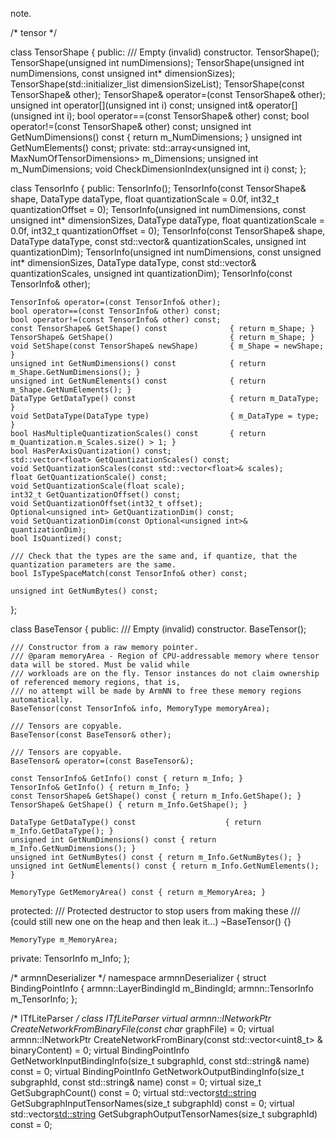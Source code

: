 note.

/* tensor */

class TensorShape
{
public:
    /// Empty (invalid) constructor.
    TensorShape();
    TensorShape(unsigned int numDimensions);
    TensorShape(unsigned int numDimensions, const unsigned int* dimensionSizes);
    TensorShape(std::initializer_list<unsigned int> dimensionSizeList);
    TensorShape(const TensorShape& other);
    TensorShape& operator=(const TensorShape& other);
    unsigned int operator[](unsigned int i) const;
    unsigned int& operator[](unsigned int i);
    bool operator==(const TensorShape& other) const;
    bool operator!=(const TensorShape& other) const;
    unsigned int GetNumDimensions() const { return m_NumDimensions; }
    unsigned int GetNumElements() const;
private:
    std::array<unsigned int, MaxNumOfTensorDimensions> m_Dimensions;
    unsigned int m_NumDimensions;
    void CheckDimensionIndex(unsigned int i) const;
};

class TensorInfo
{
public:
    TensorInfo();
    TensorInfo(const TensorShape& shape,
               DataType dataType,
               float quantizationScale = 0.0f,
               int32_t quantizationOffset = 0);
    TensorInfo(unsigned int numDimensions,
               const unsigned int* dimensionSizes,
               DataType dataType,
               float quantizationScale = 0.0f,
               int32_t quantizationOffset = 0);
    TensorInfo(const TensorShape& shape,
               DataType dataType,
               const std::vector<float>& quantizationScales,
               unsigned int quantizationDim);
    TensorInfo(unsigned int numDimensions,
               const unsigned int* dimensionSizes,
               DataType dataType,
               const std::vector<float>& quantizationScales,
               unsigned int quantizationDim);
    TensorInfo(const TensorInfo& other);

    TensorInfo& operator=(const TensorInfo& other);
    bool operator==(const TensorInfo& other) const;
    bool operator!=(const TensorInfo& other) const;
    const TensorShape& GetShape() const              { return m_Shape; }
    TensorShape& GetShape()                          { return m_Shape; }
    void SetShape(const TensorShape& newShape)       { m_Shape = newShape; }
    unsigned int GetNumDimensions() const            { return m_Shape.GetNumDimensions(); }
    unsigned int GetNumElements() const              { return m_Shape.GetNumElements(); }
    DataType GetDataType() const                     { return m_DataType; }
    void SetDataType(DataType type)                  { m_DataType = type; }
    bool HasMultipleQuantizationScales() const       { return m_Quantization.m_Scales.size() > 1; }
    bool HasPerAxisQuantization() const;
    std::vector<float> GetQuantizationScales() const;
    void SetQuantizationScales(const std::vector<float>& scales);
    float GetQuantizationScale() const;
    void SetQuantizationScale(float scale);
    int32_t GetQuantizationOffset() const;
    void SetQuantizationOffset(int32_t offset);
    Optional<unsigned int> GetQuantizationDim() const;
    void SetQuantizationDim(const Optional<unsigned int>& quantizationDim);
    bool IsQuantized() const;

    /// Check that the types are the same and, if quantize, that the quantization parameters are the same.
    bool IsTypeSpaceMatch(const TensorInfo& other) const;

    unsigned int GetNumBytes() const;
};

class BaseTensor
{
public:
    /// Empty (invalid) constructor.
    BaseTensor();

    /// Constructor from a raw memory pointer.
    /// @param memoryArea - Region of CPU-addressable memory where tensor data will be stored. Must be valid while
    /// workloads are on the fly. Tensor instances do not claim ownership of referenced memory regions, that is,
    /// no attempt will be made by ArmNN to free these memory regions automatically.
    BaseTensor(const TensorInfo& info, MemoryType memoryArea);

    /// Tensors are copyable.
    BaseTensor(const BaseTensor& other);

    /// Tensors are copyable.
    BaseTensor& operator=(const BaseTensor&);

    const TensorInfo& GetInfo() const { return m_Info; }
    TensorInfo& GetInfo() { return m_Info; }
    const TensorShape& GetShape() const { return m_Info.GetShape(); }
    TensorShape& GetShape() { return m_Info.GetShape(); }

    DataType GetDataType() const                    { return m_Info.GetDataType(); }
    unsigned int GetNumDimensions() const { return m_Info.GetNumDimensions(); }
    unsigned int GetNumBytes() const { return m_Info.GetNumBytes(); }
    unsigned int GetNumElements() const { return m_Info.GetNumElements(); }

    MemoryType GetMemoryArea() const { return m_MemoryArea; }

protected:
    /// Protected destructor to stop users from making these
    /// (could still new one on the heap and then leak it...)
    ~BaseTensor() {}

    MemoryType m_MemoryArea;

private:
    TensorInfo m_Info;
};

/* armnnDeserializer */
namespace armnnDeserializer
{
struct BindingPointInfo
{
    armnn::LayerBindingId   m_BindingId;
    armnn::TensorInfo       m_TensorInfo;
};

/* ITfLiteParser */
class ITfLiteParser
    virtual armnn::INetworkPtr CreateNetworkFromBinaryFile(const char* graphFile) = 0;
    virtual armnn::INetworkPtr CreateNetworkFromBinary(const std::vector<uint8_t> & binaryContent) = 0;
    virtual BindingPointInfo GetNetworkInputBindingInfo(size_t subgraphId,
                                                        const std::string& name) const = 0;
    virtual BindingPointInfo GetNetworkOutputBindingInfo(size_t subgraphId,
                                                         const std::string& name) const = 0;
    virtual size_t GetSubgraphCount() const = 0;
    virtual std::vector<std::string> GetSubgraphInputTensorNames(size_t subgraphId) const = 0;
    virtual std::vector<std::string> GetSubgraphOutputTensorNames(size_t subgraphId) const = 0;
